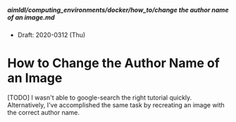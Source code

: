 ##### aimldl/computing_environments/docker/how_to/change the author name of an image.md
* Draft: 2020-0312 (Thu)
# How to Change the Author Name of an Image
[TODO]
I wasn't able to google-search the right tutorial quickly.
Alternatively, I've accomplished the same task by recreating an image with the correct author name.
